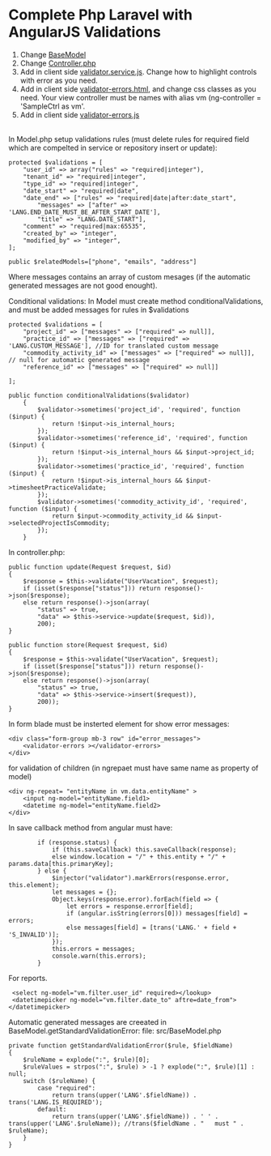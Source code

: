 # Complete Php Laravel with AngularJS Validations

01. Change <a href='https://github.com/bogdanim36/laravel-validations/blob/master/src/BaseModel.php' target='_blank'>BaseModel</a>
02. Change <a href='https://github.com/bogdanim36/laravel-validations/blob/master/src/Controller.php' target='_blank'>Controller.php</a>
03. Add in client side <a href='https://github.com/bogdanim36/laravel-validations/blob/master/src/validator.service.js' target='_blank'>validator.service.js</a>. Change how to highlight controls with error as you need.
04. Add in client side <a href='https://github.com/bogdanim36/laravel-validations/blob/master/src/validator-errors.component.html' target='_blank'>validator-errors.html</a>, and change css classes as you need. Your view controller must be names with alias vm (ng-controller = 'SampleCtrl as vm'.
05. Add in client side <a href='https://github.com/bogdanim36/laravel-validations/blob/master/src/validator-errors.component.js' target='_blank'>validator-errors.js</a>

<br>In Model.php setup validations rules (must delete rules for required field which are compelted in service or repository insert or update):

    protected $validations = [
		"user_id" => array("rules" => "required|integer"),
		"tenant_id" => "required|integer",
		"type_id" => "required|integer",
		"date_start" => "required|date",
		"date_end" => ["rules" => "required|date|after:date_start",
			"messages" => ["after" => 'LANG.END_DATE_MUST_BE_AFTER_START_DATE'],
			"title" => "LANG.DATE_START"],
		"comment" => "required|max:65535",
		"created_by" => "integer",
		"modified_by" => "integer",
	];
	
	public $relatedModels=["phone", "emails", "address"] 
	
Where messages contains an array of custom mesages (if the automatic generated messages are not good enought).

Conditional validations: In Model must create method conditionalValidations, and must be added messages for rules in $validations

    protected $validations = [
		"project_id" => ["messages" => ["required" => null]],
		"practice_id" => ["messages" => ["required" => 'LANG.CUSTOM_MESSAGE'], //ID for translated custom message
		"commodity_activity_id" => ["messages" => ["required" => null]], // null for automatic generated message
		"reference_id" => ["messages" => ["required" => null]]

	];
    
    public function conditionalValidations($validator)
        {
            $validator->sometimes('project_id', 'required', function ($input) {
                return !$input->is_internal_hours;
            });
            $validator->sometimes('reference_id', 'required', function ($input) {
                return !$input->is_internal_hours && $input->project_id;
            });
            $validator->sometimes('practice_id', 'required', function ($input) {
                return !$input->is_internal_hours && $input->timesheetPracticeValidate;
            });
            $validator->sometimes('commodity_activity_id', 'required', function ($input) {
                return $input->commodity_activity_id && $input->selectedProjectIsCommodity;
            });
        }
        
In controller.php:

	public function update(Request $request, $id)
	{
		$response = $this->validate("UserVacation", $request);
		if (isset($response["status"])) return response()->json($response);
		else return response()->json(array(
			"status" => true,
			"data" => $this->service->update($request, $id)),
			200);
	}

	public function store(Request $request, $id)
	{
		$response = $this->validate("UserVacation", $request);
		if (isset($response["status"])) return response()->json($response);
		else return response()->json(array(
			"status" => true,
			"data" => $this->service->insert($request)),
			200));
	}

In form blade must be insterted element for show error messages:
    
    <div class="form-group mb-3 row" id="error_messages">
        <validator-errors ></validator-errors>
    </div>
    
for validation of children (in ngrepaet must have same name as property of model)
    
    <div ng-repeat= "entityName in vm.data.entityName" > 
        <input ng-model="entityName.field1>
        <datetime ng-model="entityName.field2>
    </div>
    
In save callback method from angular must have:

			if (response.status) {
				if (this.saveCallback) this.saveCallback(response);
				else window.location = "/" + this.entity + "/" + params.data[this.primaryKey];
			} else {
				$injector("validator").markErrors(response.error, this.element);
				let messages = {};
				Object.keys(response.error).forEach(field => {
					let errors = response.error[field];
					if (angular.isString(errors[0])) messages[field] = errors;
					else messages[field] = [trans('LANG.' + field + 'S_INVALID')];
				});
				this.errors = messages;
				console.warn(this.errors);
			}

For reports.
 
	 <select ng-model="vm.filter.user_id" required></lookup>
	 <datetimepicker ng-model="vm.filter.date_to" aftre=date_from"></datetimepicker>



Automatic generated messages are creeated in BaseModel.getStandardValidationError:
file: src/BaseModel.php

    private function getStandardValidationError($rule, $fieldName)
	{
		$ruleName = explode(":", $rule)[0];
		$ruleValues = strpos(":", $rule) > -1 ? explode(":", $rule)[1] : null;
		switch ($ruleName) {
			case "required":
				return trans(upper('LANG'.$fieldName)) . trans('LANG.IS_REQUIRED');
			default:
				return trans(upper('LANG'.$fieldName)) . ' ' . trans(upper('LANG'.$ruleName)); //trans($fieldName . " 	must " . $ruleName);
		}
	}

